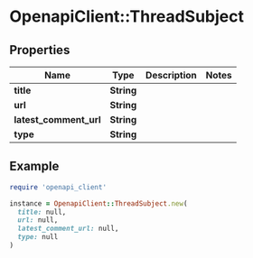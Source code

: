 # OpenapiClient::ThreadSubject

## Properties

| Name | Type | Description | Notes |
| ---- | ---- | ----------- | ----- |
| **title** | **String** |  |  |
| **url** | **String** |  |  |
| **latest_comment_url** | **String** |  |  |
| **type** | **String** |  |  |

## Example

```ruby
require 'openapi_client'

instance = OpenapiClient::ThreadSubject.new(
  title: null,
  url: null,
  latest_comment_url: null,
  type: null
)
```

